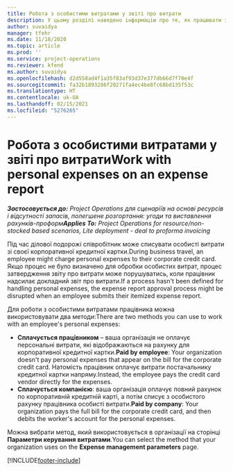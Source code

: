 ```yaml
---
title: Робота з особистими витратами у звіті про витрати
description: У цьому розділі наведено інформацію про те, як працювати з особистими витратами, понесеними працівниками під час подорожі для ділових цілей.
author: suvaidya
manager: tfehr
ms.date: 11/18/2020
ms.topic: article
ms.prod: ''
ms.service: project-operations
ms.reviewer: kfend
ms.author: suvaidya
ms.openlocfilehash: d2d558ad4f1a35f83af93d37e377db66d7f70e4f
ms.sourcegitcommit: fa32b1893286f20271fa4ec4be8fc68bd135f53c
ms.translationtype: HT
ms.contentlocale: uk-UA
ms.lasthandoff: 02/15/2021
ms.locfileid: "5276265"
---
```

# <a name="work-with-personal-expenses-on-an-expense-report"></a><span data-ttu-id="9fd63-103">Робота з особистими витратами у звіті про витрати</span><span class="sxs-lookup"><span data-stu-id="9fd63-103">Work with personal expenses on an expense report</span></span>

<span data-ttu-id="9fd63-104">_**Застосовується до:** Project Operations для сценаріїв на основі ресурсів і відсутності запасів, полегшене розгортання: угоди та виставлення рахунків-проформ_</span><span class="sxs-lookup"><span data-stu-id="9fd63-104">_**Applies To:** Project Operations for resource/non-stocked based scenarios, Lite deployment - deal to proforma invoicing_</span></span>

<span data-ttu-id="9fd63-105">Під час ділової подорожі співробітник може списувати особисті витрати зі своєї корпоративної кредитної картки.</span><span class="sxs-lookup"><span data-stu-id="9fd63-105">During business travel, an employee might charge personal expenses to their corporate credit card.</span></span> <span data-ttu-id="9fd63-106">Якщо процес не було визначено для обробки особистих витрат, процес затвердження звіту про витрати може порушуватись, коли працівник надсилає докладний звіт про витрати.</span><span class="sxs-lookup"><span data-stu-id="9fd63-106">If a process hasn't been defined for handling personal expenses, the expense report approval process might be disrupted when an employee submits their itemized expense report.</span></span>

<span data-ttu-id="9fd63-107">Для роботи з особистими витратами працівника можна використовувати два методи:</span><span class="sxs-lookup"><span data-stu-id="9fd63-107">There are two methods you can use to work with an employee's personal expenses:</span></span>

  - <span data-ttu-id="9fd63-108">**Сплачується працівником** – ваша організація не оплачує персональні витрати, які відображаються на рахунку для корпоративної кредитної картки.</span><span class="sxs-lookup"><span data-stu-id="9fd63-108">**Paid by employee**: Your organization doesn't pay personal expenses that appear on the bill for the corporate credit card.</span></span> <span data-ttu-id="9fd63-109">Натомість працівник оплачує витрати постачальнику кредитної картки напряму.</span><span class="sxs-lookup"><span data-stu-id="9fd63-109">Instead, the employee pays the credit card vendor directly for the expenses.</span></span> 
  - <span data-ttu-id="9fd63-110">**Сплачується компанією**: ваша організація оплачує повний рахунок по корпоративній кредитній карті, а потім списує з особистого рахунку працівника особисті витрати.</span><span class="sxs-lookup"><span data-stu-id="9fd63-110">**Paid by company**: Your organization pays the full bill for the corporate credit card, and then debits the worker's account for the personal expenses.</span></span>

<span data-ttu-id="9fd63-111">Можна вибрати метод, який використовується в організації на сторінці **Параметри керування витратами**.</span><span class="sxs-lookup"><span data-stu-id="9fd63-111">You can select the method that your organization uses on the **Expense management parameters** page.</span></span>


[!INCLUDE[footer-include](../includes/footer-banner.md)]